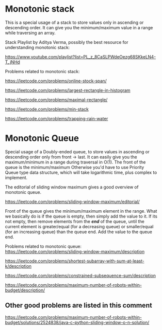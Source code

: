 # Monotonic stack

This is a special usage of a stack to store values only in ascending or descending order. It can give you the minimum/maximum value in a range while traversing an array.

Stack Playlist by Aditya Verma, possibly the best resource for understanding monotonic stack:

https://www.youtube.com/playlist?list=PL_z_8CaSLPWdeOezg68SKkeLN4-T_jNHd

Problems related to monotonic stack:

https://leetcode.com/problems/online-stock-span/

https://leetcode.com/problems/largest-rectangle-in-histogram

https://leetcode.com/problems/maximal-rectangle/

https://leetcode.com/problems/min-stack

https://leetcode.com/problems/trapping-rain-water

# Monotonic Queue

Special usage of a Doubly-ended queue, to store values in ascending or descending order only from front -> last.
It can easily give you the maximum/minimum in a range during traversal in O(1). The front of the queue is the minimum/maximum
Otherwise you'd have to use Priority Queue type data structure, which will take logarithmic time, plus complex to implement.

The editorial of sliding window maximum gives a good overview of monotonic queue.

https://leetcode.com/problems/sliding-window-maximum/editorial/

Front of the queue gives the minimum/maximum element in the range.
What we basically do is if the queue is empty, then simply add the value to it.
If its not empty, then remove elements from the **_end_** of the queue, until the current element is greater/equal (for a decreasing queue) or smaller/equal (for an increasing queue) than the queue end. Add the value to the queue end.

Problems related to monotonic queue:
https://leetcode.com/problems/sliding-window-maximum/description

https://leetcode.com/problems/shortest-subarray-with-sum-at-least-k/description

https://leetcode.com/problems/constrained-subsequence-sum/description

https://leetcode.com/problems/maximum-number-of-robots-within-budget/description/


## Other good problems are listed in this comment
https://leetcode.com/problems/maximum-number-of-robots-within-budget/solutions/2524838/java-c-python-sliding-window-o-n-solution/